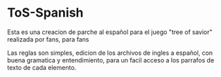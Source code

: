 # ToS-Spanish
Esta es una creacion de parche al español para el juego "tree of savior" realizada por fans, para fans

Las reglas son simples, edicion de los archivos de ingles a español, con buena gramatica y entendimiento, para un facil acceso a los parrafos de texto de cada elemento. 
